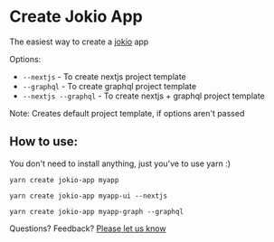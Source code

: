 # Create Jokio App

The easiest way to create a [jokio](https://github.com/jokio/jokio) app

Options:
* `--nextjs` - To create nextjs project template
* `--graphql` - To create graphql project template
* `--nextjs --graphql` - To create nextjs + graphql project template

Note: Creates default project template, if options aren't passed

## How to use:
You don't need to install anything, just you've to use yarn :)
```
yarn create jokio-app myapp
```
```
yarn create jokio-app myapp-ui --nextjs
```
```
yarn create jokio-app myapp-graph --graphql
```


Questions? Feedback? [Please let us know](https://github.com/segmentio/create-next-app/issues/new)
